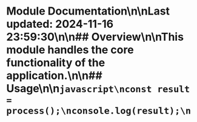 # Module Documentation\n\nLast updated: 2024-11-16 23:59:30\n\n## Overview\n\nThis module handles the core functionality of the application.\n\n## Usage\n\n```javascript\nconst result = process();\nconsole.log(result);\n```

